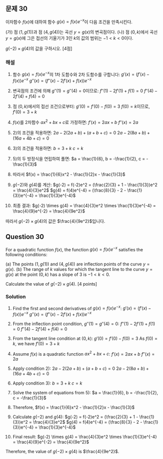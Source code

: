 

## 문제 30
이차함수 $f(x)$에 대하여 함수 $g(x)=f(x)e^{-x}$이 다음 조건을 만족시킨다.

(가) 점 $(1, g(1))$과 점 $(4, g(4))$는 곡선 $y=g(x)$의 변곡점이다.
(나) 점 $(0, k)$에서 곡선 $y=g(x)$에 그은 접선의 기울기가 3인 $k$의 값의 범위는 $-1 < k < 0$이다.

$g(-2) \times g(4)$의 값을 구하시오. [4점]

### 해설

1) 함수 $g(x)=f(x)e^{-x}$의 1차 도함수와 2차 도함수를 구합니다:
   $g'(x) = (f'(x) - f(x))e^{-x}$
   $g''(x) = (f''(x) - 2f'(x) + f(x))e^{-x}$

2) 변곡점의 조건에 의해 $g''(1) = g''(4) = 0$이므로:
   $f''(1) - 2f'(1) + f(1) = 0$
   $f''(4) - 2f'(4) + f(4) = 0$

3) 점 $(0, k)$에서의 접선 조건으로부터:
   $g'(0) = f'(0) - f(0) = 3$
   $f(0) = k$이므로, $f'(0) = 3 + k$

4) $f(x)$를 2차함수 $ax^2 + bx + c$로 가정하면:
   $f'(x) = 2ax + b$
   $f''(x) = 2a$

5) 2)의 조건을 적용하면:
   $2a - 2(2a + b) + (a + b + c) = 0$
   $2a - 2(8a + b) + (16a + 4b + c) = 0$

6) 3)의 조건을 적용하면:
   $b = 3 + k$
   $c = k$

7) 5)의 두 방정식을 연립하여 풀면:
   $a = \frac{1}{6}, b = -\frac{1}{2}, c = -\frac{1}{3}$

8) 따라서 $f(x) = \frac{1}{6}x^2 - \frac{1}{2}x - \frac{1}{3}$

9) $g(-2)$와 $g(4)$를 계산:
   $g(-2) = f(-2)e^2 = (\frac{2}{3} + 1 - \frac{1}{3})e^2 = \frac{4}{3}e^2$
   $g(4) = f(4)e^{-4} = (\frac{8}{3} - 2 - \frac{1}{3})e^{-4} = \frac{1}{3}e^{-4}$

10) 최종 결과:
    $g(-2) \times g(4) = \frac{4}{3}e^2 \times \frac{1}{3}e^{-4} = \frac{4}{9}e^{-2} = \frac{4}{9e^2}$

따라서 $g(-2) \times g(4)$의 값은 $\frac{4}{9e^2}$입니다.

## Question 30
For a quadratic function $f(x)$, the function $g(x)=f(x)e^{-x}$ satisfies the following conditions:

(a) The points $(1, g(1))$ and $(4, g(4))$ are inflection points of the curve $y=g(x)$.
(b) The range of $k$ values for which the tangent line to the curve $y=g(x)$ at the point $(0, k)$ has a slope of 3 is $-1 < k < 0$.

Calculate the value of $g(-2) \times g(4)$. [4 points]

### Solution

1) Find the first and second derivatives of $g(x)=f(x)e^{-x}$:
   $g'(x) = (f'(x) - f(x))e^{-x}$
   $g''(x) = (f''(x) - 2f'(x) + f(x))e^{-x}$

2) From the inflection point condition, $g''(1) = g''(4) = 0$:
   $f''(1) - 2f'(1) + f(1) = 0$
   $f''(4) - 2f'(4) + f(4) = 0$

3) From the tangent line condition at $(0, k)$:
   $g'(0) = f'(0) - f(0) = 3$
   As $f(0) = k$, we have $f'(0) = 3 + k$

4) Assume $f(x)$ is a quadratic function $ax^2 + bx + c$:
   $f'(x) = 2ax + b$
   $f''(x) = 2a$

5) Apply condition 2):
   $2a - 2(2a + b) + (a + b + c) = 0$
   $2a - 2(8a + b) + (16a + 4b + c) = 0$

6) Apply condition 3):
   $b = 3 + k$
   $c = k$

7) Solve the system of equations from 5):
   $a = \frac{1}{6}, b = -\frac{1}{2}, c = -\frac{1}{3}$

8) Therefore, $f(x) = \frac{1}{6}x^2 - \frac{1}{2}x - \frac{1}{3}$

9) Calculate $g(-2)$ and $g(4)$:
   $g(-2) = f(-2)e^2 = (\frac{2}{3} + 1 - \frac{1}{3})e^2 = \frac{4}{3}e^2$
   $g(4) = f(4)e^{-4} = (\frac{8}{3} - 2 - \frac{1}{3})e^{-4} = \frac{1}{3}e^{-4}$

10) Final result:
    $g(-2) \times g(4) = \frac{4}{3}e^2 \times \frac{1}{3}e^{-4} = \frac{4}{9}e^{-2} = \frac{4}{9e^2}$

Therefore, the value of $g(-2) \times g(4)$ is $\frac{4}{9e^2}$.